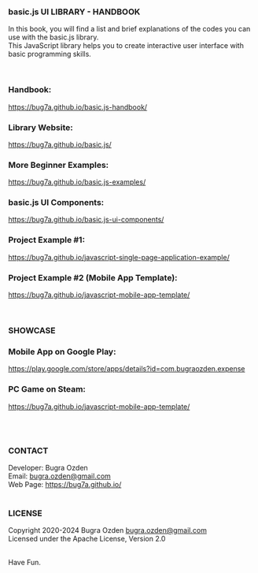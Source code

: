 ### basic.js UI LIBRARY - HANDBOOK

In this book, you will find a list and brief explanations of the codes you can use with the basic.js library.<br>
This JavaScript library helps you to create interactive user interface with basic programming skills.<br />

<br>

### Handbook:
https://bug7a.github.io/basic.js-handbook/

### Library Website:
https://bug7a.github.io/basic.js/

### More Beginner Examples:
https://bug7a.github.io/basic.js-examples/

### basic.js UI Components:
https://bug7a.github.io/basic.js-ui-components/

### Project Example #1:
https://bug7a.github.io/javascript-single-page-application-example/

### Project Example #2 (Mobile App Template):
https://bug7a.github.io/javascript-mobile-app-template/

<br>

### SHOWCASE
### Mobile App on Google Play:
https://play.google.com/store/apps/details?id=com.bugraozden.expense

### PC Game on Steam:
https://bug7a.github.io/javascript-mobile-app-template/

<br><br>

### CONTACT

Developer: Bugra Ozden<br>
Email: bugra.ozden@gmail.com<br>
Web Page: https://bug7a.github.io/<br><br>

### LICENSE

Copyright 2020-2024 Bugra Ozden <bugra.ozden@gmail.com><br />
Licensed under the Apache License, Version 2.0<br /><br />

Have Fun.
